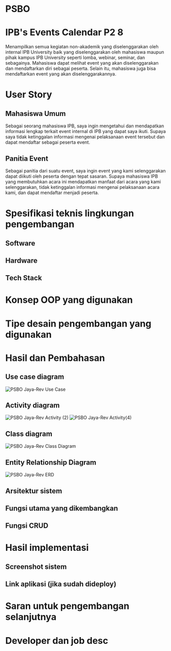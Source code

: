 # PSBO
# IPB's Events Calendar P2 8
Menampilkan semua kegiatan non-akademik yang diselenggarakan oleh internal IPB University baik yang diselenggarakan oleh mahasiswa maupun pihak kampus IPB University seperti lomba, webinar, seminar, dan sebagainya. Mahasiswa dapat melihat  event yang akan diselenggarakan dan mendaftarkan diri sebagai peserta. Selain itu, mahasiswa juga bisa mendaftarkan  event yang akan diselenggarakannya.
# User Story 
## Mahasiswa Umum
Sebagai seorang mahasiswa IPB, saya ingin mengetahui dan mendapatkan informasi lengkap terkait event  internal di IPB yang dapat saya ikuti. Supaya saya tidak ketinggalan informasi mengenai pelaksanaan  event tersebut  dan dapat mendaftar sebagai peserta  event.
## Panitia Event
Sebagai panitia dari suatu  event, saya ingin  event yang kami selenggarakan dapat diikuti oleh peserta dengan tepat sasaran. Supaya mahasiswa IPB yang membutuhkan acara ini mendapatkan manfaat dari acara yang kami selenggarakan, tidak ketinggalan informasi mengenai pelaksanaan acara kami, dan dapat mendaftar menjadi peserta.

# Spesifikasi teknis lingkungan pengembangan 
## Software
## Hardware
## Tech Stack

# Konsep OOP yang digunakan 

# Tipe desain pengembangan yang digunakan 

# Hasil dan Pembahasan 
## Use case diagram 
![PSBO Jaya-Rev Use Case](https://user-images.githubusercontent.com/54407018/122007827-93bef380-cde2-11eb-8d8c-186eb94be0e0.jpg)
## Activity diagram 
![PSBO Jaya-Rev Activity (2)](https://user-images.githubusercontent.com/54407018/122009036-dfbe6800-cde3-11eb-8bc4-4f378c2912a6.jpg)
![PSBO Jaya-Rev Activity(4)](https://user-images.githubusercontent.com/54407018/122009411-42afff00-cde4-11eb-883c-8adfdafe3148.jpg)
## Class diagram
![PSBO Jaya-Rev Class Diagram](https://user-images.githubusercontent.com/54407018/122008367-2bbcdd00-cde3-11eb-8798-26299e900013.jpg)
## Entity Relationship Diagram
![PSBO Jaya-Rev ERD](https://user-images.githubusercontent.com/54407018/122008290-0fb93b80-cde3-11eb-96b5-db1924cef378.jpg)
## Arsitektur sistem 

## Fungsi utama yang dikembangkan 

## Fungsi CRUD

# Hasil implementasi 
## Screenshot sistem 
## Link aplikasi (jika sudah dideploy)

# Saran untuk pengembangan selanjutnya

# Developer dan job desc

